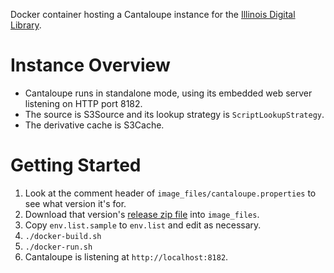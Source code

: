 Docker container hosting a Cantaloupe instance for the [Illinois Digital Library](https://digital.library.illinois.edu/).

# Instance Overview

* Cantaloupe runs in standalone mode, using its embedded web server listening
  on HTTP port 8182.
* The source is S3Source and its lookup strategy is `ScriptLookupStrategy`.
* The derivative cache is S3Cache.

# Getting Started

1. Look at the comment header of `image_files/cantaloupe.properties` to see
   what version it's for.
2. Download that version's
   [release zip file](https://github.com/medusa-project/cantaloupe/releases)
   into `image_files`.
3. Copy `env.list.sample` to `env.list` and edit as necessary.
4. `./docker-build.sh`
5. `./docker-run.sh`
6. Cantaloupe is listening at `http://localhost:8182`.
